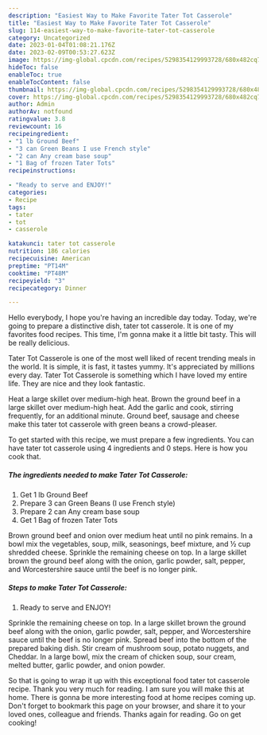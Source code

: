 ```yaml
---
description: "Easiest Way to Make Favorite Tater Tot Casserole"
title: "Easiest Way to Make Favorite Tater Tot Casserole"
slug: 114-easiest-way-to-make-favorite-tater-tot-casserole
category: Uncategorized
date: 2023-01-04T01:08:21.176Z
date: 2023-02-09T00:53:27.623Z
image: https://img-global.cpcdn.com/recipes/5298354129993728/680x482cq70/tater-tot-casserole-recipe-main-photo.jpg
hideToc: false
enableToc: true
enableTocContent: false
thumbnail: https://img-global.cpcdn.com/recipes/5298354129993728/680x482cq70/tater-tot-casserole-recipe-main-photo.jpg
cover: https://img-global.cpcdn.com/recipes/5298354129993728/680x482cq70/tater-tot-casserole-recipe-main-photo.jpg
author: Admin
authorAv: notfound
ratingvalue: 3.8
reviewcount: 16
recipeingredient:
- "1 lb Ground Beef"
- "3 can Green Beans I use French style"
- "2 can Any cream base soup"
- "1 Bag of frozen Tater Tots"
recipeinstructions:

- "Ready to serve and ENJOY!"
categories:
- Recipe
tags:
- tater
- tot
- casserole

katakunci: tater tot casserole 
nutrition: 186 calories
recipecuisine: American
preptime: "PT14M"
cooktime: "PT48M"
recipeyield: "3"
recipecategory: Dinner

---
```



Hello everybody, I hope you're having an incredible day today. Today, we're going to prepare a distinctive dish, tater tot casserole. It is one of my favorites food recipes. This time, I'm gonna make it a little bit tasty. This will be really delicious.

Tater Tot Casserole is one of the most well liked of recent trending meals in the world. It is simple, it is fast, it tastes yummy. It's appreciated by millions every day. Tater Tot Casserole is something which I have loved my entire life. They are nice and they look fantastic.

Heat a large skillet over medium-high heat. Brown the ground beef in a large skillet over medium-high heat. Add the garlic and cook, stirring frequently, for an additional minute. Ground beef, sausage and cheese make this tater tot casserole with green beans a crowd-pleaser.


To get started with this recipe, we must prepare a few ingredients. You can have tater tot casserole using 4 ingredients and 0 steps. Here is how you cook that.

<!--inarticleads1-->

##### The ingredients needed to make Tater Tot Casserole:

1. Get 1 lb Ground Beef
1. Prepare 3 can Green Beans (I use French style)
1. Prepare 2 can Any cream base soup
1. Get 1 Bag of frozen Tater Tots


Brown ground beef and onion over medium heat until no pink remains. In a bowl mix the vegetables, soup, milk, seasonings, beef mixture, and ½ cup shredded cheese. Sprinkle the remaining cheese on top. In a large skillet brown the ground beef along with the onion, garlic powder, salt, pepper, and Worcestershire sauce until the beef is no longer pink. 

<!--inarticleads2-->

##### Steps to make Tater Tot Casserole:


1. Ready to serve and ENJOY!

Sprinkle the remaining cheese on top. In a large skillet brown the ground beef along with the onion, garlic powder, salt, pepper, and Worcestershire sauce until the beef is no longer pink. Spread beef into the bottom of the prepared baking dish. Stir cream of mushroom soup, potato nuggets, and Cheddar. In a large bowl, mix the cream of chicken soup, sour cream, melted butter, garlic powder, and onion powder. 

So that is going to wrap it up with this exceptional food tater tot casserole recipe. Thank you very much for reading. I am sure you will make this at home. There is gonna be more interesting food at home recipes coming up. Don't forget to bookmark this page on your browser, and share it to your loved ones, colleague and friends. Thanks again for reading. Go on get cooking!
